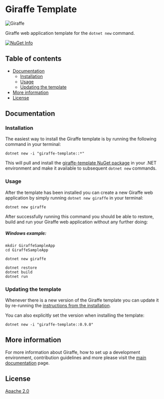 # Giraffe Template

![Giraffe](https://raw.githubusercontent.com/giraffe-fsharp/Giraffe/master/giraffe.png)

Giraffe web application template for the `dotnet new` command.

[![NuGet Info](https://buildstats.info/nuget/giraffe-template)](https://www.nuget.org/packages/giraffe-template/)

## Table of contents

- [Documentation](#documentation)
    - [Installation](#installation)
    - [Usage](#usage)
    - [Updating the template](#updating-the-template)
- [More information](#more-information)
- [License](#license)

## Documentation

### Installation

The easiest way to install the Giraffe template is by running the following command in your terminal:

```
dotnet new -i "giraffe-template::*"
```

This will pull and install the [giraffe-template NuGet package](https://www.nuget.org/packages/giraffe-template/) in your .NET environment and make it available to subsequent `dotnet new` commands.

### Usage

After the template has been installed you can create a new Giraffe web application by simply running `dotnet new giraffe` in your terminal:

```
dotnet new giraffe
```

After successfully running this command you should be able to restore, build and run your Giraffe web application without any further doing:

##### Windows example:

```
mkdir GiraffeSampleApp
cd GiraffeSampleApp

dotnet new giraffe

dotnet restore
dotnet build
dotnet run
```


### Updating the template

Whenever there is a new version of the Giraffe template you can update it by re-running the [instructions from the installation](#installation).

You can also explicitly set the version when installing the template:

```
dotnet new -i "giraffe-template::0.9.0"
```

## More information

For more information about Giraffe, how to set up a development environment, contribution guidelines and more please visit the [main documentation](https://github.com/giraffe-fsharp/Giraffe#table-of-contents) page.

## License

[Apache 2.0](https://raw.githubusercontent.com/giraffe-fsharp/Giraffe.DotLiquid/master/LICENSE)